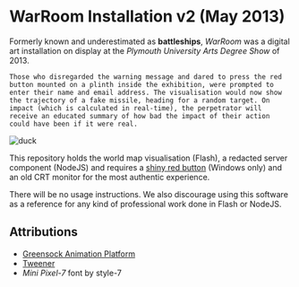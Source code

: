 # WarRoom Installation v2 (May 2013)

Formerly known and underestimated as **battleships**, *WarRoom* was a digital art installation on display at the *Plymouth University Arts Degree Show* of 2013.

    Those who disregarded the warning message and dared to press the red button mounted on a plinth inside the exhibition, were prompted to enter their name and email address. The visualisation would now show the trajectory of a fake missile, heading for a random target. On impact (which is calculated in real-time), the perpetrator will receive an educated summary of how bad the impact of their action could have been if it were real.

![duck](https://dl.dropboxusercontent.com/u/998319/DAT/duck.png)

This repository holds the world map visualisation (Flash), a redacted server component (NodeJS) and requires a [shiny red button](http://sensorysoftware.com/aac-hardware/switch-adapters/) (Windows only) and an old CRT monitor for the most authentic experience.

There will be no usage instructions. We also discourage using this software as a reference for any kind of professional work done in Flash or NodeJS.

## Attributions

- [Greensock Animation Platform](http://greensock.com)
- [Tweener](https://code.google.com/p/tweener/)
- *Mini Pixel-7* font by style-7
